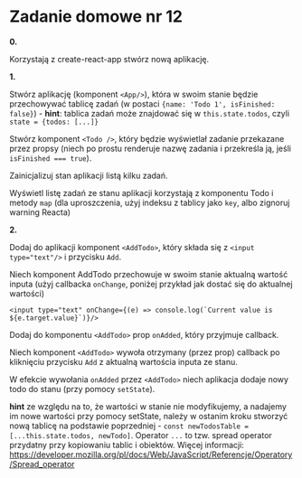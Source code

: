Zadanie domowe nr 12
==

**0.**

Korzystają z create-react-app stwórz nową aplikację.

**1.**

Stwórz aplikację (komponent `<App/>`), która w swoim stanie będzie przechowywać tablicę zadań (w postaci `{name: 'Todo 1', isFinished: false}`) - **hint**: tablica zadań może znajdować się w `this.state.todos`, czyli `state = {todos: [...]}`

Stwórz komponent `<Todo />`, który będzie wyświetlał zadanie przekazane przez propsy (niech po prostu renderuje nazwę zadania i przekreśla ją, jeśli `isFinished === true`).

Zainicjalizuj stan aplikacji listą kilku zadań.

Wyświetl listę zadań ze stanu aplikacji korzystają z komponentu Todo i metody `map` (dla uproszczenia, użyj indeksu z tablicy jako `key`, albo zignoruj warning Reacta)

**2.**

Dodaj do aplikacji komponent `<AddTodo>`, który składa się z `<input type="text"/>` i przycisku `Add`.

Niech komponent AddTodo przechowuje w swoim stanie aktualną wartość inputa 
(użyj callbacka `onChange`, poniżej przykład jak dostać się do aktualnej wartości)
```
<input type="text" onChange={(e) => console.log(`Current value is ${e.target.value}`)}/>
```

Dodaj do komponentu `<AddTodo>` prop `onAdded`, który przyjmuje callback.

Niech komponent `<AddTodo>` wywoła otrzymany (przez prop) callback po kliknięciu przycisku `Add` z aktualną wartościa inputa ze stanu.

W efekcie wywołania `onAdded` przez `<AddTodo>` niech aplikacja dodaje nowy todo do stanu (przy pomocy `setState`).

**hint** ze względu na to, że wartości w stanie nie modyfikujemy, a nadajemy im nowe wartości przy pomocy setState, 
należy w ostanim kroku stworzyć nową tablicę na podstawie poprzedniej - `const newTodosTable = [...this.state.todos, newTodo]`. 
Operator `...` to tzw. spread operator przydatny przy kopiowaniu tablic i obiektów. Więcej informacji: https://developer.mozilla.org/pl/docs/Web/JavaScript/Referencje/Operatory/Spread_operator
